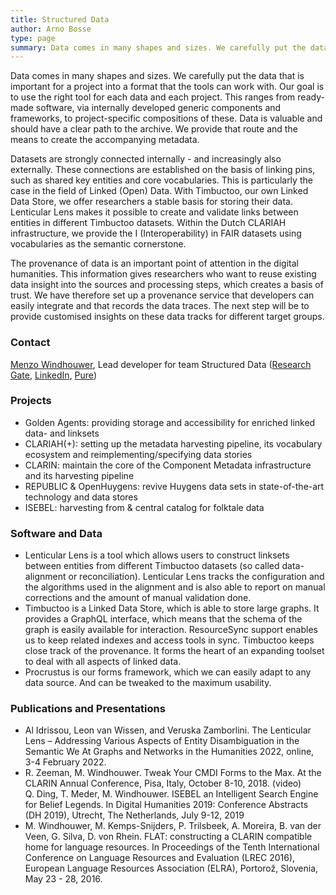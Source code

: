 ```yaml
---
title: Structured Data
author: Arno Bosse
type: page
summary: Data comes in many shapes and sizes. We carefully put the data that is important for a project into a format that the tools can work with.
---
```

Data comes in many shapes and sizes. We carefully put the data that is important for a project into a format that the tools can work with. Our goal is to use the right tool for each data and each project. This ranges from ready-made software, via internally developed generic components and frameworks, to project-specific compositions of these. Data is valuable and should have a clear path to the archive. We provide that route and the means to create the accompanying metadata.

Datasets are strongly connected internally - and increasingly also externally. These connections are established on the basis of linking pins, such as shared key entities and core vocabularies. This is particularly the case in the field of Linked (Open) Data. With Timbuctoo, our own Linked Data Store, we offer researchers a stable basis for storing their data. Lenticular Lens makes it possible to create and validate links between entities in different Timbuctoo datasets. Within the Dutch CLARIAH infrastructure, we provide the I (Interoperability) in FAIR datasets using vocabularies as the semantic cornerstone.

The provenance of data is an important point of attention in the digital humanities. This information gives researchers who want to reuse existing data insight into the sources and processing steps, which creates a basis of trust. We have therefore set up a provenance service that developers can easily integrate and that records the data traces. The next step will be to provide customised insights on these data tracks for different target groups.

### Contact

[Menzo Windhouwer](mailto:menzo.windhouwer@di.huc.knaw.nl), Lead developer for team Structured Data ([Research Gate](https://www.researchgate.net/profile/Menzo-Windhouwer), [LinkedIn](https://www.linkedin.com/in/mwindhouwer/?originalSubdomain=nl), [Pure](https://pure.knaw.nl/portal/nl/persons/menzo-windhouwer))

### Projects

- Golden Agents: providing storage and accessibility for enriched linked data- and linksets
- CLARIAH(+): setting up the metadata harvesting pipeline, its vocabulary ecosystem and reimplementing/specifying data stories
- CLARIN: maintain the core of the Component Metadata infrastructure and its harvesting pipeline
- REPUBLIC & OpenHuygens: revive Huygens data sets in state-of-the-art technology and data stores
- ISEBEL: harvesting from & central catalog for folktale data


### Software and Data

- Lenticular Lens is a tool which allows users to construct linksets between entities from different Timbuctoo datasets (so called data-alignment or reconciliation). Lenticular Lens tracks the configuration and the algorithms used in the alignment and is also able to report on manual corrections and the amount of manual validation done.
- Timbuctoo is a Linked Data Store, which is able to store large graphs. It provides a GraphQL interface, which means that the schema of the graph is easily available for interaction. ResourceSync support enables us to keep related indexes and access tools in sync. Timbuctoo keeps close track of the provenance. It forms the heart of an expanding toolset to deal with all aspects of linked data.
- Procrustus is our forms framework, which we can easily adapt to any data source. And can be tweaked to the maximum usability.


### Publications and Presentations

- Al Idrissou, Leon van Wissen, and Veruska Zamborlini. The Lenticular Lens – Addressing Various Aspects of Entity Disambiguation in the Semantic We At Graphs and Networks in the Humanities 2022, online, 3-4 February 2022.
- R. Zeeman, M. Windhouwer. Tweak Your CMDI Forms to the Max. At the CLARIN Annual Conference, Pisa, Italy, October 8-10, 2018. (video) 			
Q. Ding, T. Meder, M. Windhouwer. ISEBEL an Intelligent Search Engine for Belief Legends. In Digital Humanities 2019: Conference Abstracts (DH 2019), 	Utrecht, The Netherlands, July 9-12, 2019
- M. Windhouwer, M. Kemps-Snijders, P. Trilsbeek, A. Moreira, B. van der Veen, G. Silva, D. von Rhein. 	FLAT: constructing a CLARIN compatible home for language resources. In Proceedings of the Tenth International Conference on Language Resources and Evaluation (LREC 2016), European Language Resources Association (ELRA), Portorož, Slovenia, May 23 - 28, 2016. 	
